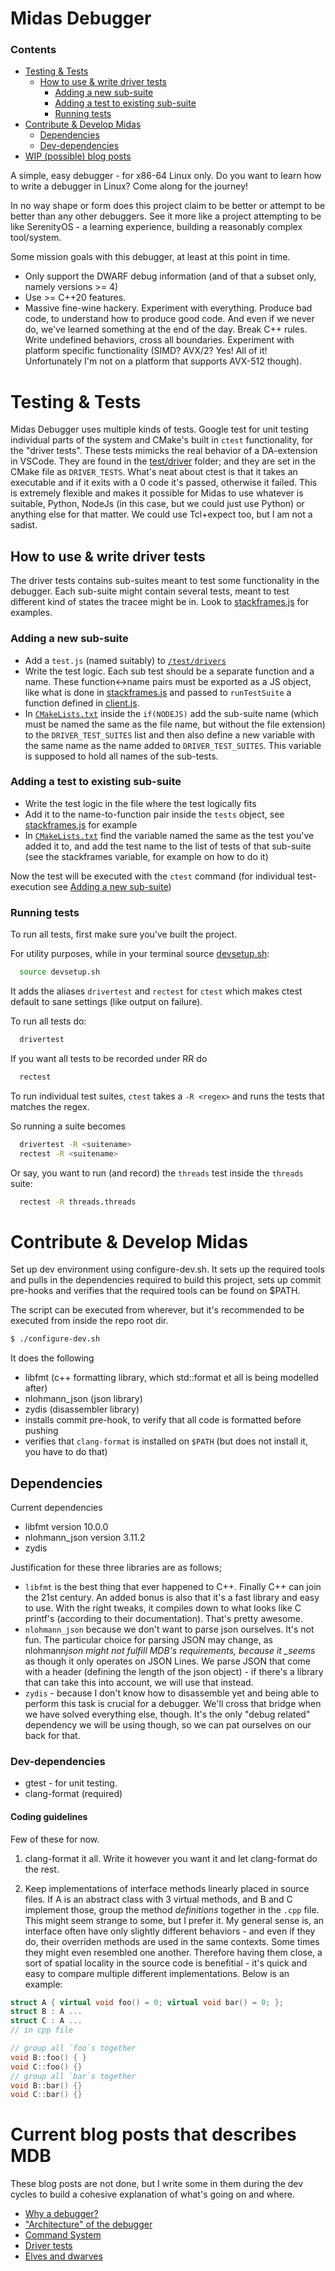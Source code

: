 # Midas Debugger

### Contents

- [Testing & Tests](#testing--tests)
  - [How to use & write driver tests](#how-to-use--write-driver-tests)
    - [Adding a new sub-suite](#adding-a-new-sub-suite)
    - [Adding a test to existing sub-suite](#adding-a-test-to-existing-sub-suite)
    - [Running tests](#running-tests)
- [Contribute & Develop Midas](#contribute--develop-midas)
  - [Dependencies](#dependencies)
  - [Dev-dependencies](#dev-dependencies)
- [WIP (possible) blog posts](#current-blog-posts-that-describes-mdb)

A simple, easy debugger - for x86-64 Linux only. Do you want to learn how to write a debugger in Linux? Come along for the journey!

In no way shape or form does this project claim to be better or attempt to be better than any other debuggers. See it more like a project attempting to be like SerenityOS - a learning experience, building a reasonably complex tool/system.

Some mission goals with this debugger, at least at this point in time.

- Only support the DWARF debug information (and of that a subset only, namely versions >= 4)
- Use >= C++20 features.
- Massive fine-wine hackery. Experiment with everything. Produce bad code, to understand how to produce good code. And even if we never do, we've learned something at the end of the day. Break C++ rules. Write undefined behaviors, cross all boundaries. Experiment with platform specific functionality (SIMD? AVX/2? Yes! All of it! Unfortunately I'm not on a platform that supports AVX-512 though).

# Testing & Tests

Midas Debugger uses multiple kinds of tests. Google test for unit testing individual parts of the system and CMake's built in `ctest` functionality, for the "driver tests". These tests mimicks the real behavior of a DA-extension in VSCode. They are found in the [test/driver](./test/driver/) folder; and they are set in the CMake file as `DRIVER_TESTS`. What's neat about ctest is that it takes an executable and if it exits with a 0 code it's passed, otherwise it failed. This is extremely flexible and makes it possible for Midas to use whatever is suitable, Python, NodeJs (in this case, but we could just use Python) or anything else for that matter. We could use Tcl+expect too, but I am not a sadist.

## How to use & write driver tests

The driver tests contains sub-suites meant to test some functionality in the debugger. Each sub-suite might contain several tests, meant to test different kind of states the tracee might be in. Look to [stackframes.js](./test/driver/stackframes.js) for examples.

### Adding a new sub-suite

- Add a `test.js` (named suitably) to [`/test/drivers`](./test/driver/)
- Write the test logic. Each sub test should be a separate function and a name. These function<->name pairs must be exported as a JS object, like what is done in [stackframes.js](./test/driver/stackframes.js#L194) and passed to `runTestSuite` a function defined in [client.js](./test/driver/client.js#L450).
- In [`CMakeLists.txt`](./CMakeLists.txt) inside the `if(NODEJS)` add the sub-suite name (which must be named the same as the file name, but without the file extension) to the `DRIVER_TEST_SUITES` list and then also define a new variable with the same name as the name added to `DRIVER_TEST_SUITES`. This variable is supposed to hold all names of the sub-tests.

### Adding a test to existing sub-suite

- Write the test logic in the file where the test logically fits
- Add it to the name-to-function pair inside the `tests` object, see [stackframes.js](./test/driver/stackframes.js#L194) for example
- In [`CMakeLists.txt`](./CMakeLists.txt) find the variable named the same as the test you've added it to, and add the test name to the list of tests of that sub-suite (see the stackframes variable, for example on how to do it)

Now the test will be executed with the `ctest` command (for individual test-execution see [Adding a new sub-suite](#adding-a-new-sub-suite))

### Running tests

To run all tests, first make sure you've built the project.

For utility purposes, while in your terminal source [devsetup.sh](./devsetup.sh):

```bash
  source devsetup.sh
```

It adds the aliases `drivertest` and `rectest` for `ctest` which
makes ctest default to sane settings (like output on failure).

To run all tests do:

```bash
  drivertest
```

If you want all tests to be recorded under RR do

```bash
  rectest
```

To run individual test suites, `ctest` takes a `-R <regex>` and runs the tests that matches the regex.

So running a suite becomes

```bash
  drivertest -R <suitename>
  rectest -R <suitename>
```

Or say, you want to run (and record) the `threads` test inside the `threads` suite:

```bash
  rectest -R threads.threads
```

# Contribute & Develop Midas

Set up dev environment using configure-dev.sh. It sets up the required tools and pulls in the dependencies required to build this project, sets up commit pre-hooks and verifies that the required tools can be found on $PATH.

The script can be executed from wherever, but it's recommended to be executed from inside the repo root dir.

```bash
$ ./configure-dev.sh
```

It does the following

- libfmt (c++ formatting library, which std::format et all is being modelled after)
- nlohmann_json (json library)
- zydis (disassembler library)
- installs commit pre-hook, to verify that all code is formatted before pushing
- verifies that `clang-format` is installed on `$PATH` (but does not install it, you have to do that)

## Dependencies

Current dependencies

- libfmt version 10.0.0
- nlohmann_json version 3.11.2
- zydis

Justification for these three libraries are as follows;

- `libfmt` is the best thing that ever happened to C++. Finally C++ can join the 21st century. An added bonus is also that it's a fast library and easy to use. With the right tweaks, it compiles down to what looks like C printf's (according to their documentation). That's pretty awesome.
- `nlohmann_json` because we don't want to parse json ourselves. It's not fun. The particular choice for parsing JSON may change, as nlohmann*json might not fulfill MDB's requirements, because it \_seems* as though it only operates on JSON Lines. We parse JSON that come with a header (defining the length of the json object) - if there's a library that can take this into account, we will use that instead.
- `zydis` - because I don't know how to disassemble yet and being able to perform this task is crucial for a debugger. We'll cross that bridge when we have solved everything else, though. It's the only "debug related" dependency we will be using though, so we can pat ourselves on our back for that.

### Dev-dependencies

- gtest - for unit testing.
- clang-format (required)

#### Coding guidelines

Few of these for now.

1. clang-format it all. Write it however you want it and let clang-format do the rest.

2. Keep implementations of interface methods linearly placed in source files. If A is an abstract class with 3 virtual methods, and B and C implement those, group the method _definitions_ together in the `.cpp` file. This might seem strange to some, but I prefer it. My general sense is, an interface often have only slightly different behaviors - and even if they do, their overriden methods are used in the same contexts. Some times they might even resembled one another. Therefore having them close, a sort of spatial locality in the source code is benefitial - it's quick and easy to compare multiple different implementations. Below is an example:

```cpp
struct A { virtual void foo() = 0; virtual void bar() = 0; };
struct B : A ...
struct C : A ...
// in cpp file

// group all `foo`s together
void B::foo() { }
void C::foo() {}
// group all `bar`s together
void B::bar() {}
void C::bar() {}
```

# Current blog posts that describes MDB

These blog posts are not done, but I write some in them during the dev cycles to build a cohesive explanation of what's going on and where.

- [Why a debugger?](./blog/why_debugger.md)
- ["Architecture" of the debugger](./blog/architecture.md)
- [Command System](./blog/commands_system.md)
- [Driver tests](./blog/driver_tests.md)
- [Elves and dwarves](./blog/elves_and_dwarves.md)
